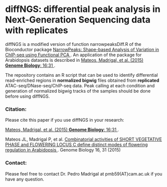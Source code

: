 # diffNGS: differential peak analysis in Next-Generation Sequencing data with replicates

diffNGS is a modified version of function narrowpeaksDiff.R of the Bioconductor package <a href="http://bioconductor.org/packages/devel/bioc/html/NarrowPeaks.html">
NarrowPeaks: Shape-based Analysis of Variation in ChIP-seq using Functional PCA </a>. An application of the package for Arabidopsis datasets is described in <a href="http://genomebiology.biomedcentral.com/articles/10.1186/s13059-015-0597-1"> Mateos, Madrigal, et al. (2015) **Genome Biology**: 16:31 </a>. 

The repository contains an R script that can be used to identify differential read-enriched regions in **normalized bigwig** files obtained from **replicated** ATAC-seq/DNase-seq/ChIP-seq data. Peak calling at each condition and generation of normalized bigwig tracks of the samples should be done before using diffNGS. 



<h3>Citation:</h3> 
Please cite this paper if you use diffNGS in your research:

<a href="http://genomebiology.biomedcentral.com/articles/10.1186/s13059-015-0597-1"> Mateos, Madrigal, et al. (2015) **Genome Biology**: 16:31 </a>. 

Mateos JL, Madrigal P, et al. <a href="https://genomebiology.biomedcentral.com/articles/10.1186/s13059-015-0597-1"> Combinatorial activities of SHORT VEGETATIVE PHASE and FLOWERING LOCUS C define distinct modes of flowering regulation in Arabidopsis </a>. Genome Biology 16, 31 (2015)

<h3>Contact:</h3> 
Please feel free to contact Dr. Pedro Madrigal at pmb59(AT)cam.ac.uk if you have any question.




